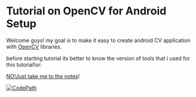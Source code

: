 # Tutorial on OpenCV for Android Setup

Welcome guys!
my goal is to make it easy to create android CV application with [OpenCV](http://opencv.org/) libraries.

before starting tutorial its better to know the version of tools that i used for this tutorial!or:

[NO!Just take me to the notes](https://github.com/makbn/OpenCV_sample_android_studio/wiki)!


[![CodePath](http://pasteboard.co/3Unlx9xyt.png)](http://codepath.com)

